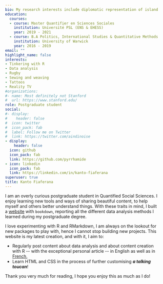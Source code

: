 ```yaml
---
bio: My research interests include diplomatic representation of island nations, Get-Out-The-Vote campaigns geared towards young adults, and R.
education:
  courses:
  - course: Master Quantifier en Sciences Sociales
    institution: Université PSL (ENS & EHESS)
    year: 2019 - 2021
  - course: B.A Politics, International Studies & Quantitative Methods
    institution: University of Warwick
    year: 2016 - 2019
email: ""
highlight_name: false
interests:
- Tinkering with R
- Data analysis
- Rugby
- Sewing and weaving
- Tattoos
- Reality TV
#organizations:
#- name: Most definitely not Stanford
#  url: https://www.stanford.edu/
role: Postgraduate student
social:
#- display:
#    header: false
#  icon: twitter
#  icon_pack: fab
#  label: Follow me on Twitter
#  link: https://twitter.com/aindinoise
- display:
    header: false
  icon: github
  icon_pack: fab
  link: https://github.com/pyrrhamide
- icon: linkedin
  icon_pack: fab
  link: https://linkedin.com/in/kanto-fiaferana
superuser: true
title: Kanto Fiaferana
---
```


I am an overly curious postgraduate student in Quantified Social Sciences. I enjoy learning new tools and ways of sharing beautiful content, to help myself and others better understand things. With these traits in mind, I built a [website](https://pyrrhamide.github.io/regressions) with `bookdown`, reporting all the different data analysis methods I learned during my postgraduate degree.

I love experimenting with R and RMarkdown, I am always on the lookout for new packages to play with, hence I cannot stop building new projects. This website is my latest creation, and with it, I aim to:

* Regularly post content about data analysis and about content creation with R -- with the exceptional personal article -- in English as well as in [French](/fr/#about),
* Learn HTML and CSS in the process of further customising _**a talking toucan**_!

Thank you very much for reading, I hope you enjoy this as much as I do!

<!--- {{< icon name="download" pack="fas" >}} Download my {{< staticref "media/demo_resume.pdf" "newtab" >}}resumé{{< /staticref >}}. --->
